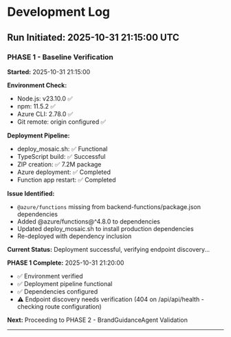 # Development Log

## Run Initiated: 2025-10-31 21:15:00 UTC

### PHASE 1 - Baseline Verification

**Started:** 2025-10-31 21:15:00

**Environment Check:**

- Node.js: v23.10.0 ✅
- npm: 11.5.2 ✅
- Azure CLI: 2.78.0 ✅
- Git remote: origin configured ✅

**Deployment Pipeline:**

- deploy_mosaic.sh: ✅ Functional
- TypeScript build: ✅ Successful
- ZIP creation: ✅ 7.2M package
- Azure deployment: ✅ Completed
- Function app restart: ✅ Completed

**Issue Identified:**

- `@azure/functions` missing from backend-functions/package.json dependencies
- Added @azure/functions@^4.8.0 to dependencies
- Updated deploy_mosaic.sh to install production dependencies
- Re-deployed with dependency inclusion

**Current Status:** Deployment successful, verifying endpoint discovery...

**PHASE 1 Complete:** 2025-10-31 21:20:00

- ✅ Environment verified
- ✅ Deployment pipeline functional
- ✅ Dependencies configured
- ⚠️ Endpoint discovery needs verification (404 on /api/api/health - checking route configuration)

**Next:** Proceeding to PHASE 2 - BrandGuidanceAgent Validation

---
